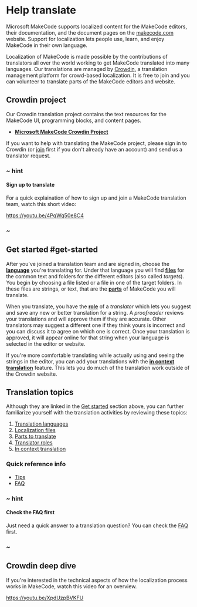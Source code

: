 # Help translate

Microsoft MakeCode supports localized content for the MakeCode editors, their documentation, and the document pages on the [makecode.com](https://makecode.com/docs) website. Support for localization lets people use, learn, and enjoy MakeCode in their own language.

Localization of MakeCode is made possible by the contributions of translators all over the world working to get MakeCode translated into many languages. Our translations are managed by [Crowdin](https://crowdin.com/project/kindscript), a translation management platform for crowd-based localization. It is free to join and you can volunteer to translate parts of the MakeCode editors and website.

## Crowdin project

Our Crowdin translation project contains the text resources for the MakeCode UI, programming blocks, and content pages.

* **[Microsoft MakeCode Crowdin Project](https://crowdin.com/project/kindscript)**

If you want to help with translating the MakeCode project, please sign in to Crowdin (or [join](https://crowdin.com/join) first if you don't already have an account) and send us a translator request.

### ~ hint

#### Sign up to translate

For a quick explaination of how to sign up and join a MakeCode translation team, watch this
short video:

https://youtu.be/4PqWq50e8C4

### ~

## Get started #get-started

After you've joined a translation team and are signed in, choose the **[language](/translate/languages)** you're translating for. Under that language you will find **[files](/translate/files)** for the common text and folders for the different editors (also called _targets_). You begin by choosing a file listed or a file in one of the target folders. In these files are strings, or text, that are the **[parts](/translate/parts)** of MakeCode you will translate.

When you translate, you have the **[role](/translate/roles)** of a _translator_ which lets you suggest and save any new or better translation for a string. A _proofreader_ reviews your translations and will approve them if they are accurate. Other translators may suggest a different one if they think yours is incorrect and you can discuss it to agree on which one is correct. Once your translation is approved, it will appear online for that string when your language is selected in the editor or website.

If you're more comfortable translating while actually using and seeing the strings in the editor, you can add your translations with the **[in context translation](/translate/in-context)** feature. This lets you do much of the translation work outside of the Crowdin website.

## Translation topics

Although they are linked in the [Get started](#get-started) section above, you can further familiarize yourself with the translation activities by reviewing these topics:

1. [Translation languages](/translate/languages)
2. [Localization files](/translate/files)
3. [Parts to translate](/translate/parts)
4. [Translator roles](/translate/roles)
5. [In context translation](/translate/in-context)

### Quick reference info

* [Tips](/translate/tips-faq#tips)
* [FAQ](/translate/tips-faq#faq)

### ~ hint

#### Check the FAQ first

Just need a quick answer to a translation question? You can check the [FAQ](/translate/tips-faq#faq) first.

### ~

## Crowdin deep dive

If you're interested in the technical aspects of how the localization process works in MakeCode, watch this video for an overview.

https://youtu.be/XpdUzpBVKFU

